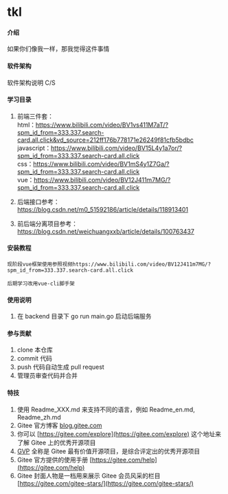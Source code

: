 # tkl

#### 介绍
如果你们像我一样，那我觉得这件事情

#### 软件架构
软件架构说明
C/S

#### 学习目录
1.  前端三件套：  
      html：https://www.bilibili.com/video/BV1vs411M7aT/?spm_id_from=333.337.search-card.all.click&vd_source=212ff176b778171e26249f81cfb5bdbc  
      javascript：https://www.bilibili.com/video/BV15L4y1a7or/?spm_id_from=333.337.search-card.all.click  
      css：https://www.bilibili.com/video/BV1mS4y1Z7Ga/?spm_id_from=333.337.search-card.all.click  
      vue：https://www.bilibili.com/video/BV12J411m7MG/?spm_id_from=333.337.search-card.all.click

2.  后端接口参考：  
      https://blog.csdn.net/m0_51592186/article/details/118913401  

3.  前后端分离项目参考：  
      https://blog.csdn.net/weichuangxxb/article/details/100763437  

#### 安装教程

    现阶段vue框架使用参照视频https://www.bilibili.com/video/BV12J411m7MG/?spm_id_from=333.337.search-card.all.click

    后期学习改用vue-cli脚手架

#### 使用说明

1.  在 backend 目录下 go run main.go 启动后端服务

#### 参与贡献

1.  clone 本仓库
2.  commit 代码
3.  push 代码自动生成 pull request
4.  管理员审查代码并合并


#### 特技

1.  使用 Readme\_XXX.md 来支持不同的语言，例如 Readme\_en.md, Readme\_zh.md
2.  Gitee 官方博客 [blog.gitee.com](https://blog.gitee.com)
3.  你可以 [https://gitee.com/explore](https://gitee.com/explore) 这个地址来了解 Gitee 上的优秀开源项目
4.  [GVP](https://gitee.com/gvp) 全称是 Gitee 最有价值开源项目，是综合评定出的优秀开源项目
5.  Gitee 官方提供的使用手册 [https://gitee.com/help](https://gitee.com/help)
6.  Gitee 封面人物是一档用来展示 Gitee 会员风采的栏目 [https://gitee.com/gitee-stars/](https://gitee.com/gitee-stars/)
